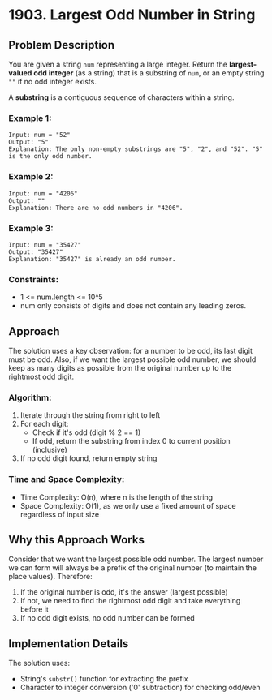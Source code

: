 # 1903. Largest Odd Number in String

## Problem Description

You are given a string `num` representing a large integer. Return the **largest-valued odd integer** (as a string) that is a substring of `num`, or an empty string `""` if no odd integer exists.

A **substring** is a contiguous sequence of characters within a string.

### Example 1:
```
Input: num = "52"
Output: "5"
Explanation: The only non-empty substrings are "5", "2", and "52". "5" is the only odd number.
```

### Example 2:
```
Input: num = "4206"
Output: ""
Explanation: There are no odd numbers in "4206".
```

### Example 3:
```
Input: num = "35427"
Output: "35427"
Explanation: "35427" is already an odd number.
```

### Constraints:
* 1 <= num.length <= 10^5
* num only consists of digits and does not contain any leading zeros.

## Approach

The solution uses a key observation: for a number to be odd, its last digit must be odd. Also, if we want the largest possible odd number, we should keep as many digits as possible from the original number up to the rightmost odd digit.

### Algorithm:
1. Iterate through the string from right to left
2. For each digit:
   - Check if it's odd (digit % 2 == 1)
   - If odd, return the substring from index 0 to current position (inclusive)
3. If no odd digit found, return empty string

### Time and Space Complexity:
- Time Complexity: O(n), where n is the length of the string
- Space Complexity: O(1), as we only use a fixed amount of space regardless of input size

## Why this Approach Works

Consider that we want the largest possible odd number. The largest number we can form will always be a prefix of the original number (to maintain the place values). Therefore:

1. If the original number is odd, it's the answer (largest possible)
2. If not, we need to find the rightmost odd digit and take everything before it
3. If no odd digit exists, no odd number can be formed

## Implementation Details

The solution uses:
- String's `substr()` function for extracting the prefix
- Character to integer conversion ('0' subtraction) for checking odd/even